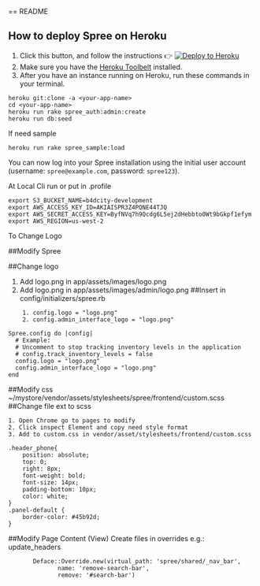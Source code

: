== README

## How to deploy Spree on Heroku

1.  Click this button, and follow the instructions :point_right: [![Deploy to Heroku](https://www.herokucdn.com/deploy/button.svg)](https://heroku.com/deploy)
2. Make sure you have the [Heroku Toolbelt](https://toolbelt.heroku.com) installed.
3. After you have an instance running on Heroku, run these commands in your terminal.

```
heroku git:clone -a <your-app-name>
cd <your-app-name>
heroku run rake spree_auth:admin:create
heroku run db:seed
```
If need sample

```
heroku run rake spree_sample:load
```

You can now log into your Spree installation using the initial user account (username: `spree@example.com`,  password: `spree123`).



At Local Cli run or put in .profile 

```
export S3_BUCKET_NAME=b4dcity-development 
export AWS_ACCESS_KEY_ID=AKIAISPR3Z4PQNE44TJQ 
export AWS_SECRET_ACCESS_KEY=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 
export AWS_REGION=us-west-2
```
To Change Logo

##Modify Spree

##Change logo
1. Add logo.png in app/assets/images/logo.png 
2. Add logo.png in app/assets/images/admin/logo.png 
##Insert in config/initializers/spree.rb
```
    1. config.logo = "logo.png"
    2. config.admin_interface_logo = "logo.png"
```

```
Spree.config do |config|
  # Example:
  # Uncomment to stop tracking inventory levels in the application
  # config.track_inventory_levels = false
  config.logo = "logo.png"
  config.admin_interface_logo = "logo.png"
end
```
##Modify css
~/mystore/vendor/assets/stylesheets/spree/frontend/custom.scss
##Change file ext to scss

    1. Open Chrome go to pages to modify
    2. Click inspect Element and copy need style format 
    3. Add to custom.css in vendor/asset/stylesheets/frontend/custom.scss

```
.header_phone{
	position: absolute;
	top: 0;
	right: 8px;
	font-weight: bold;
	font-size: 14px;
	padding-bottom: 10px;
	color: white;
}
.panel-default {
    border-color: #45b92d;
}
```

##Modify Page Content (View)
Create files in overrides e.g.: update_headers
```
       Deface::Override.new(virtual_path: 'spree/shared/_nav_bar',     
              name: 'remove-search-bar',      
              remove: '#search-bar')  
```




